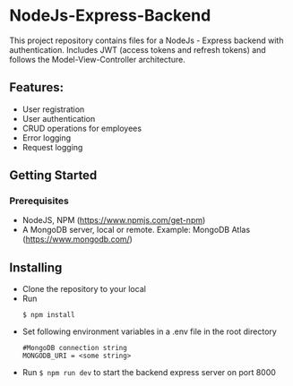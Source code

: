 # NodeJs-Express-Backend

This project repository contains files for a NodeJs - Express backend with authentication. Includes JWT (access tokens and refresh tokens) and follows the Model-View-Controller architecture.

## Features:
  - User registration
  - User authentication
  - CRUD operations for employees
  - Error logging
  - Request logging


## Getting Started
### Prerequisites

 - NodeJS, NPM (https://www.npmjs.com/get-npm)
 - A MongoDB server, local or remote. Example: MongoDB Atlas (https://www.mongodb.com/)

 ## Installing

  - Clone the repository to your local
  - Run 
    ```
    $ npm install 

  - Set following environment variables in a .env file in the root directory
    ``` 
    #MongoDB connection string
    MONGODB_URI = <some string>

  - Run ``$ npm run dev`` to start the backend express server on port 8000